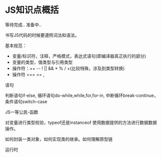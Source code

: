 # JS知识点概括

等待完成.. 准备中..

书写JS代码的时候要遵照词法和语法。

基本规范：

- 变量/标识符，注释，严格模式，表达式语句(即编译器真正执行的部分)
- 变量的类型，值类型与引用类型
- 操作符：++ -- ! || && * % / +(比较特殊，涉及到类型转换)
- 操作符 === == , 

语句

判断语句if-else, 循环语句do-while,while,for,for-in, 中断循环break-continue，条件语句switch-case

JS一等公民-函数

对变量进行类型校验，typeof还是instanceof
使用数据提供的方法进行数据数据操作。

如何封装一类对象，如何实现类的继承。如何理解原型链

运行时